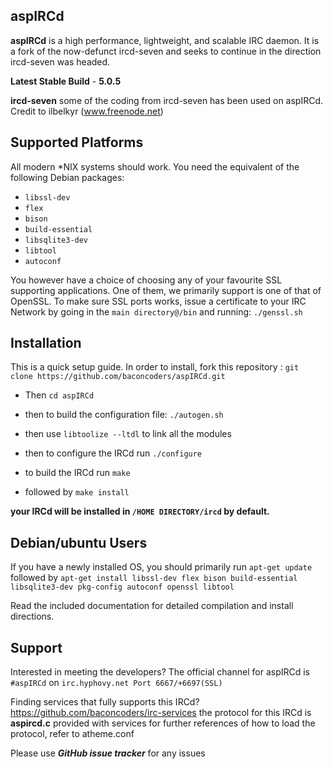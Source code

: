 ## aspIRCd

**aspIRCd** is a high performance, lightweight, and scalable
IRC daemon. It is a fork of the now-defunct ircd-seven and seeks to continue in
the direction ircd-seven was headed.

**Latest Stable Build** - **5.0.5**

**ircd-seven**
some of the coding from ircd-seven has been used on aspIRCd. Credit to ilbelkyr (www.freenode.net)

## Supported Platforms

All modern \*NIX systems should work. You need the equivalent of the following
Debian packages:

 - `libssl-dev`
 - `flex`
 - `bison`
 - `build-essential`
 - `libsqlite3-dev`
 - `libtool`
 - `autoconf`
 
 You however have a choice of choosing any of your favourite SSL supporting applications. One of them, we primarily support is one of that of OpenSSL.
 To make sure SSL ports works, issue a certificate to your IRC Network by going in the `main directory@/bin` and running:
 `./genssl.sh`
 
 ## Installation
 
 This is a quick setup guide. In order to install, fork this repository : `git clone https://github.com/baconcoders/aspIRCd.git`
 
* Then `cd aspIRCd`
* then to build the configuration file: `./autogen.sh`
* then use `libtoolize --ltdl` to link all the modules

* then to configure the IRCd run `./configure`
* to build the IRCd run `make`
* followed by `make install`

**your IRCd will be installed in `/HOME DIRECTORY/ircd` by default.**

## Debian/ubuntu Users

If you have a newly installed OS, you should primarily run `apt-get update` followed by `apt-get install libssl-dev flex bison build-essential libsqlite3-dev pkg-config autoconf openssl libtool`

Read the included documentation for detailed compilation and install
directions.

## Support
Interested in meeting the developers?
The official channel for aspIRCd is `#aspIRCd` on
`irc.hyphovy.net Port 6667/+6697(SSL)`

Finding services that fully supports this IRCd?
https://github.com/baconcoders/irc-services
the protocol for this IRCd is **aspircd.c** provided with services
for further references of how to load the protocol, refer to atheme.conf

Please use ***GitHub issue tracker*** for any issues
